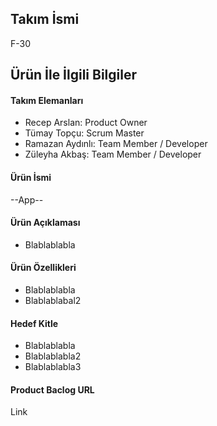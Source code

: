 ## Takım İsmi
 F-30
 ## Ürün İle İlgili Bilgiler
 #### Takım Elemanları
 - Recep Arslan: Product Owner
 - Tümay Topçu: Scrum Master
 - Ramazan Aydınlı: Team Member / Developer
 - Züleyha Akbaş: Team Member / Developer
 #### Ürün İsmi
 --App--
 #### Ürün Açıklaması
 - Blablablabla
 #### Ürün Özellikleri
 - Blablablabla
 - Blablablabal2
 #### Hedef Kitle
 - Blablablabla
 - Blablablabla2
 - Blablablabla3
 #### Product Baclog URL
 Link
 

